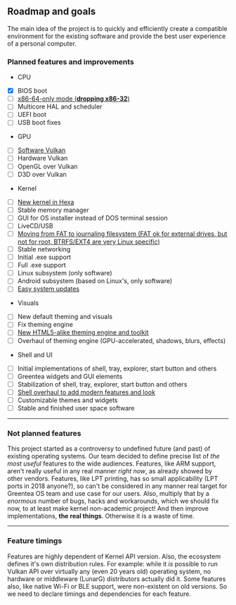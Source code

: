 ## Roadmap and goals

The main idea of the project is to quickly and efficiently create a compatible environment for the existing software and provide the best user experience of a personal computer.

### Planned features and improvements

* CPU
 * [x] BIOS boot
 * [ ] [x86-64-only mode (**dropping x86-32**)](x64.md)
 * [ ] Multicore HAL and scheduler
 * [ ] UEFI boot
 * [ ] USB boot fixes
* GPU
 * [ ] [Software Vulkan](../User-Guide/Vulkan.md)
 * [ ] Hardware Vulkan
 * [ ] OpenGL over Vulkan
 * [ ] D3D over Vulkan
* Kernel
 * [ ] [New kernel in Hexa](../User-Guide/Hexa.md)
 * [ ] Stable memory manager
 * [ ] GUI for OS installer instead of DOS terminal session
 * [ ] LiveCD/USB
 * [ ] [Moving from FAT to journaling filesystem (FAT ok for external drives, but not for root, BTRFS/EXT4 are very Linux specific)](../User-Guide/Greentea-FS.md)
 * [ ] Stable networking
 * [ ] Initial .exe support
 * [ ] Full .exe support
 * [ ] Linux subsystem (only software)
 * [ ] Android subsystem (based on Linux's, only software)
 * [ ] [Easy system updates](../User-Guide/Rolling.md)
* Visuals
 * [ ] New default theming and visuals
 * [ ] Fix theming engine
 * [ ] [New HTML5-alike theming engine and toolkit](../User-Guide/Web.md)
 * [ ] Overhaul of theming engine (GPU-accelerated, shadows, blurs, effects)
* Shell and UI
 * [ ] Initial implementations of shell, tray, explorer, start button and others
 * [ ] Greentea widgets and GUI elements
 * [ ] Stabilization of shell, tray, explorer, start button and others
 * [ ] [Shell overhaul to add modern features and look](../User-Guide/Control-Panel.md)
 * [ ] Customizable themes and widgets
 * [ ] Stable and finished user space software

---

### Not planned features

This project started as a controversy to undefined future (and past) of existing operating systems.
Our team decided to define precise list of *the most useful* features to the wide audiences.
Features, like ARM support, aren't really useful in any real manner *right now*, as already showed by other vendors.
Features, like LPT printing, has so small applicability (LPT ports in 2018 anyone?),
so can't be considered in any manner real target for Greentea OS team and use case for our users.
Also, multiply that by a *enormous* number of bugs, hacks and workarounds, which we should fix now,
to at least make kernel non-academic project! And then improve implementations, **the real things**.
Otherwise it is a waste of time.

---

### Feature timings

Features are highly dependent of Kernel API version.
Also, the ecosystem defines it's own distribution rules.
For example: while it *is* possible to run Vulkan API over virtually any (even 20 years old) operating system,
no hardware or middleware (LunarG) distributors actually did it.
Some features also, like native Wi-Fi or BLE support, were non-existent on old versions.
So we need to declare timings and dependencies for each feature.
